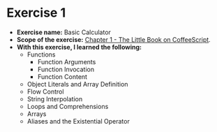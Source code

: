 # Exercise 1
* **Exercise name:** Basic Calculator
* **Scope of the exercise:** [Chapter 1 - The Little Book on CoffeeScript](https://www.goodreads.com/book/show/13506289-the-little-book-on-coffeescript).
* **With this exercise, I learned the following:**
    * Functions
      * Function Arguments
      * Function Invocation
      * Function Content
    * Object Literals and Array Definition
    * Flow Control
    * String Interpolation
    * Loops and Comprehensions
    * Arrays
    * Aliases and the Existential Operator
